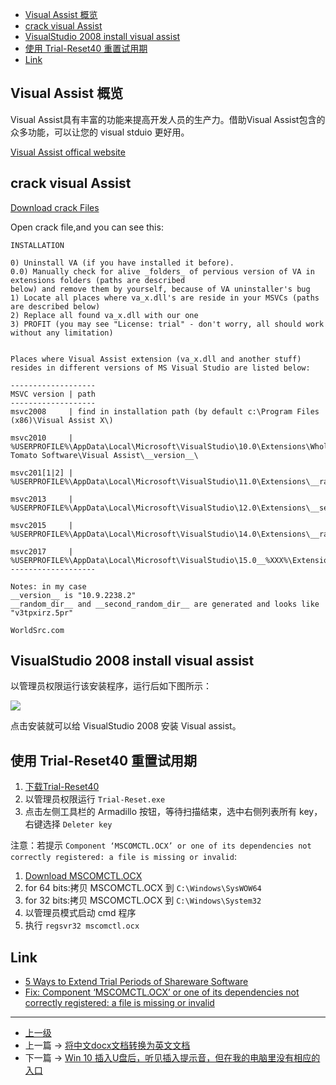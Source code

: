 <!-- Visual studio 安装 Visual Assist -->


<!-- @import "[TOC]" {cmd="toc" depthFrom=1 depthTo=6 orderedList=false} -->
<!-- code_chunk_output -->

- [Visual Assist 概览](#visual-assist-概览)
- [crack visual Assist](#crack-visual-assist)
- [VisualStudio 2008 install visual assist](#visualstudio-2008-install-visual-assist)
- [使用 Trial-Reset40 重置试用期](#使用-trial-reset40-重置试用期)
- [Link](#link)

<!-- /code_chunk_output -->


## Visual Assist 概览

Visual Assist具有丰富的功能来提高开发人员的生产力。借助Visual Assist包含的众多功能，可以让您的 visual stduio 更好用。

[Visual Assist offical website](https://www.wholetomato.com/default.asp)

## crack visual Assist

[Download crack Files](https://www.worldsrc.com/programs/crack.php?Ty=429&n=crack_For_Whole_Tomato_Visual_Assist_X)

Open crack file,and you can see this:

```highlight
INSTALLATION

0) Uninstall VA (if you have installed it before).
0.0) Manually check for alive _folders_ of pervious version of VA in extensions folders (paths are described
below) and remove them by yourself, because of VA uninstaller's bug
1) Locate all places where va_x.dll's are reside in your MSVCs (paths are described below)
2) Replace all found va_x.dll with our one
3) PROFIT (you may see "License: trial" - don't worry, all should work without any limitation)


Places where Visual Assist extension (va_x.dll and another stuff) resides in different versions of MS Visual Studio are listed below:

-------------------
MSVC version | path
-------------------
msvc2008     | find in installation path (by default c:\Program Files (x86)\Visual Assist X\)

msvc2010     | %USERPROFILE%\AppData\Local\Microsoft\VisualStudio\10.0\Extensions\Whole Tomato Software\Visual Assist\__version__\

msvc201[1|2] | %USERPROFILE%\AppData\Local\Microsoft\VisualStudio\11.0\Extensions\__random_dir__\

msvc2013     | %USERPROFILE%\AppData\Local\Microsoft\VisualStudio\12.0\Extensions\__second_random_dir__\

msvc2015     | %USERPROFILE%\AppData\Local\Microsoft\VisualStudio\14.0\Extensions\__random_dir__\

msvc2017     | %USERPROFILE%\AppData\Local\Microsoft\VisualStudio\15.0__%XXX%\Extensions\__second_random_dir__\
-------------------

Notes: in my case
__version__ is "10.9.2238.2"
__random_dir__ and __second_random_dir__ are generated and looks like "v3tpxirz.5pr"

WorldSrc.com
```

## VisualStudio 2008 install visual assist

以管理员权限运行该安装程序，运行后如下图所示：

![](../images/VisualStudioInstallVisualAssist_201805312037_1.PNG)

点击安装就可以给 VisualStudio 2008 安装 Visual assist。

## 使用 Trial-Reset40 重置试用期
1. [下载Trial-Reset40 ](https://www.raymond.cc/blog/download/did/278/)
2. 以管理员权限运行 `Trial-Reset.exe`
3. 点击左侧工具栏的 Armadillo 按钮，等待扫描结束，选中右侧列表所有 key，右键选择 `Deleter key`

注意：若提示 `Component ‘MSCOMCTL.OCX’ or one of its dependencies not correctly registered: a file is missing or invalid`:
1. [Download MSCOMCTL.OCX](https://www.ocxme.com/files/mscomctl_ocx)
2. for 64 bits:拷贝 MSCOMCTL.OCX 到 `C:\Windows\SysWOW64`
3. for 32 bits:拷贝 MSCOMCTL.OCX 到 `C:\Windows\System32`
4. 以管理员模式启动 cmd 程序
5. 执行 `regsvr32 mscomctl.ocx`


## Link 
* [5 Ways to Extend Trial Periods of Shareware Software](https://www.raymond.cc/blog/how-to-extend-the-trial-period-of-a-software/)
* [Fix: Component ‘MSCOMCTL.OCX’ or one of its dependencies not correctly registered: a file is missing or invalid](https://appuals.com/fix-component-mscomctl-ocx-one-dependencies-not-correctly-registered-file-missing-invalid/)

---
- [上一级](README.md)
- 上一篇 -> [将中文docx文档转换为英文文档](DocZhToEn.md)
- 下一篇 -> [Win 10 插入U盘后，听见插入提示音，但在我的电脑里没有相应的入口](insertUSBDevicesNotResponse.md)
